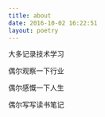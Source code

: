```yaml
---
title: about
date: 2016-10-02 16:22:51
layout: poetry
---
```

大多记录技术学习

偶尔观察一下行业

偶尔感慨一下人生

偶尔写写读书笔记
